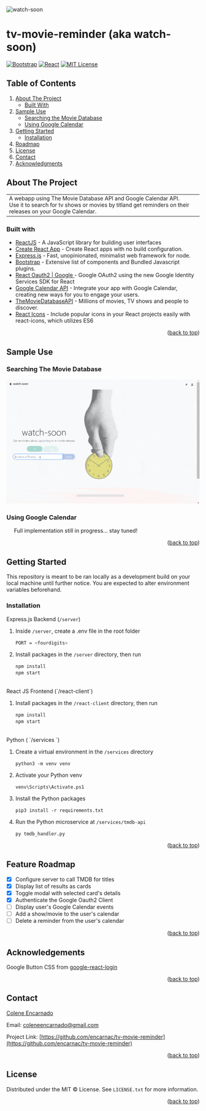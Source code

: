 ![watch-soon](https://user-images.githubusercontent.com/76987299/184469224-16a690f8-74f9-4f21-9b7b-ff007c7bccf1.png)

# tv-movie-reminder (aka watch-soon)
[![Bootstrap][Bootstrap.com]][Bootstrap-url]
[![React][React.js]][React-url]
[![MIT License][license-shield]][license-url]


<!-- TABLE OF CONTENTS -->
## Table of Contents
  <ol>
    <li>
      <a href="#about-the-project">About The Project</a>
      <ul>
        <li><a href="#built-with">Built With</a></li>
      </ul>
    </li>
         <li>
      <a href="#sample-use">Sample Use</a>
      <ul>
        <li><a href="#searching-the-movie-database">Searching the Movie Database</a></li>
        <li><a href="#using-google-calendar">Using Google Calendar</a></li>
      </ul>
    </li>
    <li>
    <a href="#getting-started">Getting Started</a>
      <ul>
        <li><a href="#installation">Installation</a></li>
      </ul>
    </li>
    <li><a href="#roadmap">Roadmap</a></li>
    <li><a href="#license">License</a></li>
    <li><a href="#contact">Contact</a></li>
    <li><a href="#acknowledgments">Acknowledgments</a></li>
  </ol>



<!-- ABOUT THE PROJECT -->
## About The Project
 <table>
<tr>
<td>
  A webapp using The Movie Database API and Google Calendar API. 
  </br> Use it to search for tv shows or movies by titland get reminders on their releases on your Google Calendar. 
</td>
</table>

### Built with 
- [ReactJS](https://reactjs.org/) - A JavaScript library for building user interfaces
- [Create React App](https://create-react-app.dev/) - Create React apps with no build configuration.
- [Express.js](https://expressjs.com/) - Fast, unopinionated, minimalist web framework for node.
- [Bootstrap](http://getbootstrap.com/) - Extensive list of components and  Bundled Javascript plugins.
- [React Oauth2 | Google ](https://github.com/MomenSherif/react-oauth) - Google OAuth2 using the new Google Identity Services SDK for React
- [Google Calendar API](https://developers.google.com/calendar/api) - Integrate your app with Google Calendar, creating new ways for you to engage your users.
- [TheMovieDatabaseAPI](https://developers.themoviedb.org/3) - Millions of movies, TV shows and people to discover. 
- [React Icons](https://react-icons.github.io/react-icons/search) - Include popular icons in your React projects easily with react-icons, which utilizes ES6

<p align="right">(<a href="#table-of-contents">back to top</a>)</p>



<!-- SITE -->
## Sample Use

### Searching The Movie Database
![](https://github.com/encarnac/tv-movie-reminder/raw/main/watch-soon-tv.gif)

### Using Google Calendar   
&nbsp;&nbsp;&nbsp;&nbsp; Full implementation still in progress... stay tuned!

<p align="right">(<a href="#table-of-contents">back to top</a>)</p>


<!-- GETTING STARTED -->
## Getting Started

This repository is meant to be ran locally as a development build on your local machine until further notice. You are expected to alter environment variables beforehand. 

### Installation

Express.js Backend (`/server`)

1. Inside `/server`, create a .env file in the root folder 
   
    ```sh
    PORT = <fourdigits>
    ```

2. Install packages in the `/server` directory, then run
   ```sh
   npm install
   npm start
   ```
<br />
React JS Frontend (`/react-client`)

1. Install packages in the `/react-client` directory, then run
   ```sh
   npm install
   npm start 
   ```

<br />
Python ( `/services `)

1. Create a virtual environment in the `/services` directory
   ```
   python3 -m venv venv
   ```

2. Activate your Python venv
   ```
   venv\Scripts\Activate.ps1
   ```

3. Install the Python packages
    ```
    pip3 install -r requirements.txt 
    ```

4. Run the Python microservice at `/services/tmdb-api`
    ``` 
    py tmdb_handler.py
    ```

<p align="right">(<a href="#table-of-contents">back to top</a>)</p>



<!-- ROADMAP -->
## Feature Roadmap
- [x] Configure server to call TMDB for titles
- [x] Display list of results as cards
- [x] Toggle modal with selected card's details
- [x] Authenticate the Google Oauth2 Client
- [ ] Display user's Google Calendar events
- [ ] Add a show/movie to the user's calendar
- [ ] Delete a reminder from the user's calendar

<p align="right">(<a href="#table-of-contents">back to top</a>)</p>


<!-- ACKNOWLEDGEMENTS -->
## Acknowledgements
Google Button CSS from [google-react-login](https://github.com/anthonyjgrove/react-google-login)

<p align="right">(<a href="#table-of-contents">back to top</a>)</p>



<!-- CONTACT -->
## Contact
[Colene Encarnado](https://github.com/encarnac)

Email: [coleneencarnado@gmail.com](coleneencarnado@gmail.com
) 
  
  Project Link: [https://github.com/encarnac/tv-movie-reminder](https://github.com/encarnac/tv-movie-reminder)

<p align="right">(<a href="#table-of-contents">back to top</a>)</p>



<!-- LICENSE -->
## License
Distributed under the MIT ©  License. See `LICENSE.txt` for more information.

<p align="right">(<a href="#table-of-contents">back to top</a>)</p>



<!-- MARKDOWN LINKS & IMAGES -->
<!-- https://www.markdownguide.org/basic-syntax/#reference-style-links -->
[license-shield]: https://img.shields.io/github/license/othneildrew/Best-README-Template.svg?style=for-the-badge
[license-url]: https://github.com/othneildrew/Best-README-Template/blob/master/LICENSE.txt
[React.js]: https://img.shields.io/badge/React-20232A?style=for-the-badge&logo=react&logoColor=61DAFB
[React-url]: https://reactjs.org/
[Bootstrap.com]: https://img.shields.io/badge/Bootstrap-563D7C?style=for-the-badge&logo=bootstrap&logoColor=white
[Bootstrap-url]: https://getbootstrap.com

